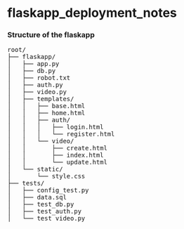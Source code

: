 # flaskapp_deployment_notes

### Structure of the flaskapp

<div class="highlight-none notranslate"><div class="highlight"><pre><span></span>root/
├── flaskapp/
│   ├── app.py
│   ├── db.py
│   ├── robot.txt
│   ├── auth.py
│   ├── video.py
│   ├── templates/
│   │   ├── base.html
│   │   ├── home.html
│   │   ├── auth/
│   │   │   ├── login.html
│   │   │   └── register.html
│   │   └── video/
│   │       ├── create.html
│   │       ├── index.html
│   │       └── update.html
│   └── static/
│       └── style.css
├── tests/
│   ├── config_test.py
│   ├── data.sql
│   ├── test_db.py
│   ├── test_auth.py
│   └── test_video.py
</pre></div>
</div>
